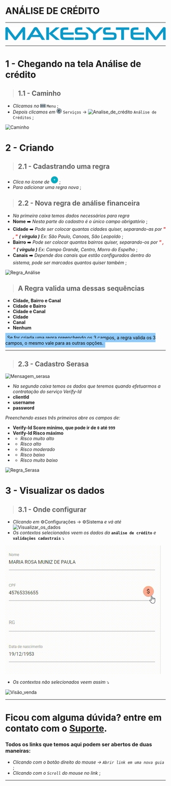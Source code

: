 # ANÁLISE DE CRÉDITO

---

[![Logo_Make](https://raw.githubusercontent.com/Makesystem/manuais/main/webccrm/telas/img_padrao/makesystem.png)](https://www.makesystem.com.br/)

---

# 1 - Chegando na tela Análise de crédito
>## __1.1 - Caminho__
* _Clicamos no_ ![menu()](https://raw.githubusercontent.com/Makesystem/manuais/main/webccrm/telas/img_padrao/menu1.png) `Menu` ;
* _Depois clicamos em_  ![Serviços](https://raw.githubusercontent.com/Makesystem/manuais/main/webccrm/telas/img_padrao/servicos_1.png) `Serviços` -> ![Analise_de_crédito](https://raw.githubusercontent.com/Makesystem/manuais/main/webccrm/telas/img_padrao/analise_de_cr%C3%A9dito_1.png) `Análise de Créditos` ;

![Caminho](https://raw.githubusercontent.com/Makesystem/manuais/main/webccrm/telas/separacao_tela/tela_analise_de_cr%C3%A9dito/caminho.gif)

# 2 - Criando
>## __2.1 - Cadastrando uma regra__
* _Clica no ícone de_ ![Mais](https://raw.githubusercontent.com/Makesystem/manuais/main/webccrm/telas/img_padrao/add_1.png) ;
* _Para adicionar uma regra nova_ ;

>## __2.2 - Nova regra de análise financeira__
* _Na primeira caixa temos dados necessários para regra_
* __Nome__ ➡️ _Nesta parte do cadastro é o único campo obrigatório_ ;
*  __Cidade__ ➡️ _Pode ser colocar quantas cidades quiser, separando-as por <span style="color:red">**" , "** </span>**( vírgula )** Ex: São Paulo, Canoas, São Leopoldo_ ;
*   __Bairro__ ➡️ _Pode ser colocar quantos bairros quiser, separando-os por <span style="color:red">**" , "** </span>**( vírgula )** Ex: Campo Grande, Centro, Morro do Espelho_ ;
* __Canais__ ➡️ _Depende dos canais que estão configurados dentro do sistema, pode ser marcados quantos quiser também_ ;

![Regra_Análise](https://raw.githubusercontent.com/Makesystem/manuais/main/webccrm/telas/separacao_tela/tela_analise_de_cr%C3%A9dito/Parte%20Regra.gif)

>## __A Regra valida uma dessas sequências__
* __Cidade, Bairro e Canal__
* __Cidade e Bairro__
* __Cidade e Canal__
* __Cidade__
* __Canal__
* __Nenhum__

 <span style="color:black;background-color:rgba(144,202,249,1);padding:6px;">Se for criada uma regra preenchendo os 3 campos, a regra valida os 3 campos, o mesmo vale para as outras opções.</span>

---

>## __2.3 - Cadastro Serasa__
![Mensagem_serasa](https://raw.githubusercontent.com/Makesystem/manuais/main/webccrm/telas/separacao_tela/tela_analise_de_cr%C3%A9dito/Regraa%20Serasa.gif)
* _Na segunda caixa temos os dados que teremos quando efetuarmos a contratação do serviço Verify-Id_
* __clientId__
* __username__
* __password__

_Preenchendo esses três primeiros abre os campos de:_
* __Verify-Id Score minímo, que pode ir de `0` até `999`__
* __Verify-Id Risco máximo__
* * _Risco muito alto_
* * _Risco alto_
* * _Risco moderado_
* * _Risco baixo_
* * _Risco muito baixo_

![Regra_Serasa](./tela_analise_de_cr%C3%A9dito/Regraa%20Serasa.gif)

# 3 - Visualizar os dados
>## __3.1 - Onde configurar__
* _Clicando em_ ⚙️Configurações -> ⚙️Sistema _e vá até_
![Visualizar_os_dados](https://raw.githubusercontent.com/Makesystem/manuais/main/webccrm/telas/separacao_tela/tela_analise_de_cr%C3%A9dito/Visualisar%20dados.png)
* _Os contextos selecionados veem os dados da_ **`análise de crédito`** _e_ **`validações cadastrais`** ⤵️

![Visão_Auditoria](https://raw.githubusercontent.com/Makesystem/manuais/main/webccrm/telas/separacao_tela/tela_analise_de_cr%C3%A9dito/vis%C3%A3o%20auditoria.gif)
* _Os contextos não selecionados veem assim_ ⤵️

![Visão_venda](https://raw.githubusercontent.com/Makesystem/manuais/main/webccrm/telas/separacao_tela/tela_analise_de_cr%C3%A9dito/visao%20venda.gif)
<br />

---

# Ficou com alguma dúvida? entre em contato com o [Suporte](http://api.whatsapp.com/send?1=pt_BR&phone=555130661344).

### Todos os links que temos aqui podem ser abertos de duas maneiras:
* _Clicando com o botão direito do mouse -> `Abrir link em uma nova guia`_ ;
* _Clicando com o `Scroll` do mouse no link_ ;

---
